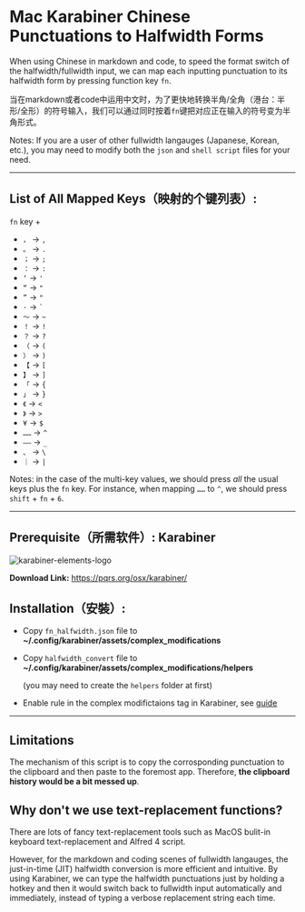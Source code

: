# Mac Karabiner Chinese Punctuations to Halfwidth Forms

When using Chinese in markdown and code, to speed the format switch of the halfwidth/fullwidth input, we can map each inputting punctuation to its halfwidth form by pressing function key `fn`.

当在markdown或者code中运用中文时，为了更快地转换半角/全角（港台：半形/全形）的符号输入，我们可以通过同时按着`fn`键把对应正在输入的符号变为半角形式。

Notes: If you are a user of other fullwidth langauges (Japanese, Korean, etc.), you may need to modify both the `json` and `shell script` files for your need.

---

## List of All Mapped Keys（映射的个键列表）:

`fn` key + 

- `，` -> `,`
- `。` -> `.`
- `；` -> `;`
- `：` -> `:`
- `‘` -> `'`
- `“` -> `"`
- `”` -> `"`
- `·` -> `` ` ``
- `～` -> `~`
- `！` -> `!` 
- `？` -> `?`
- `（` -> `(`
- `）` -> `)`
- `【` -> `[`
- `】` -> `]`
- `「` -> `{`
- `」` -> `}`
- `《` -> `<`
- `》` -> `>`
- `¥` -> `$` 
- `……` -> `^`
- `——` -> `_`
- `、` -> `\`
- `｜` -> `|`

Notes: in the case of the multi-key values, we should press *all* the usual keys plus the `fn` key. For instance, when mapping `……` to `^`, we should press  `shift` + `fn` + `6`.

---

## Prerequisite（所需软件）: Karabiner

![karabiner-elements-logo](https://static.macupdate.com/products/25141/m/karabiner-elements-logo.png?v=1593415409)

**Download Link:** <https://pqrs.org/osx/karabiner/>

## Installation（安裝）:

- Copy `fn_halfwidth.json` file to **~/.config/karabiner/assets/complex_modifications**
- Copy `halfwidth_convert` file to **~/.config/karabiner/assets/complex_modifications/helpers** 

  (you may need to create the `helpers` folder at first)

- Enable rule in the complex modifictaions tag in Karabiner, see [guide](https://karabiner-elements.pqrs.org/docs/manual/configuration/configure-complex-modifications/)

---

## Limitations

The mechanism of this script is to copy the corrosponding punctuation to the clipboard and then paste to the foremost app. Therefore, **the clipboard history would be a bit messed up**. 

## Why don't we use text-replacement functions? 

There are lots of fancy text-replacement tools such as MacOS bulit-in keyboard text-replacement and Alfred 4 script.

However, for the markdown and coding scenes of fullwidth langauges, the just-in-time (JIT) halfwidth conversion is more efficient and intuitive. By using Karabiner, we can type the halfwidth punctuations just by holding a hotkey and then it would switch back to fullwidth input automatically and immediately, instead of typing a verbose replacement string each time.
